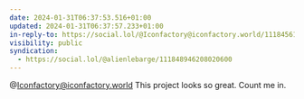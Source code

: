 ```yaml
---
date: 2024-01-31T06:37:53.516+01:00
updated: 2024-01-31T06:37:57.233+01:00
in-reply-to: https://social.lol/@Iconfactory@iconfactory.world/111845618529505661
visibility: public
syndication:
  - https://social.lol/@alienlebarge/111848946208020600
---
```


@Iconfactory@iconfactory.world This project looks so great. Count me in.
